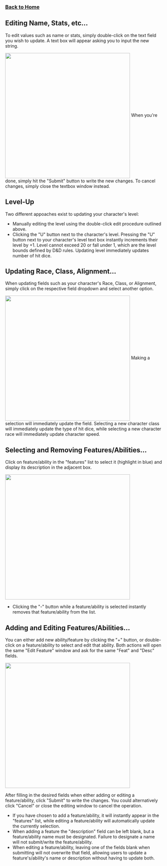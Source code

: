 ### [Back to Home]

## Editing Name, Stats, etc... 
To edit values such as name or stats, simply double-click on the text field you wish to update. A text box will appear asking you to input the new string.
<!-- Demo Image of Software -->
<image align="center" src="https://user-images.githubusercontent.com/39421939/134764947-fd058899-4992-4565-bc7b-8f00d812650e.png" height="400">
When you're done, simply hit the "Submit" button to write the new changes. To cancel changes, simply close the textbox window instead.
  

## Level-Up
Two different appoaches exist to updating your character's level: 
- Manually editing the level using the double-click edit procedure outlined above.
- Clicking the "U" button next to the character's level.
Pressing the "U" button next to your character's level text box instantly increments their level by +1. Level cannot exceed 20 or fall under 1, which are the level bounds defined by D&D rules. Updating level immediately updates number of hit dice.


## Updating Race, Class, Alignment...
When updating fields such as your character's Race, Class, or Alignment, simply click on the respective field dropdown and select another option.
<!-- Demo Image of Software -->
<image align="center" src="https://user-images.githubusercontent.com/39421939/134782791-0dbe2304-bd1b-4827-a983-444d2596ae16.png" height="400">
Making a selection will immediately update the field. Selecting a new character class will immediately update the type of hit dice, while selecting a new character race will immediately update character speed.
  

## Selecting and Removing Features/Abilities...
Click on feature/ability in the "features" list to select it (highlight in blue) and display its description in the adjacent box.
<!-- Demo Image of Software -->
<image align="center" src="https://user-images.githubusercontent.com/39421939/134783128-178cff83-2570-44ed-b2cd-789df9c05131.png" height="400">

- Clicking the "-" button while a feature/ability is selected instantly removes that feature/ability from the list.
  

## Adding and Editing Features/Abilities...
You can either add new ability/feature by clicking the "+" button, or double-click on a feature/ability to select and edit that ability. Both actions will open the same "Edit Feature" window and ask for the same "Feat" and "Desc" fields.
<!-- Demo Image of Software -->
<image align="center" src="https://user-images.githubusercontent.com/39421939/134783129-37a57124-f8a5-4cdd-b208-9ccf1fc0f3d1.png" height="400">

After filling in the desired fields when either adding or editing a feature/ability, click "Submit" to write the changes. You could alternatively click "Cancel" or close the editing window to cancel the operation. 

- If you have chosen to add a feature/ability, it will instantly appear in the "features" list, while editing a feature/ability will automatically update the currently selection.
- When adding a feature the "description" field can be left blank, but a feature/ability name must be designated. Failure to designate a name will not submit/write the feature/ability.
- When editing a feature/ability, leaving one of the fields blank when submitting will not overwrite that field, allowing users to update a feature's/ability's name or description without having to update both. 

<!-- Embedded Links -->
[Back to Home]:   https://github.com/naberatu/HeroViewer
